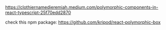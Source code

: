 https://clothiernamedjeremiah.medium.com/polymorphic-components-in-react-typescript-25f70edd2870

check this npm package:
https://github.com/kripod/react-polymorphic-box
